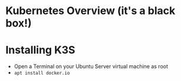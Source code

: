 # Kubernetes Overview (it's a black box!)


# Installing K3S
  - Open a Terminal on your Ubuntu Server virtual machine as root
  - `apt install docker.io` 
